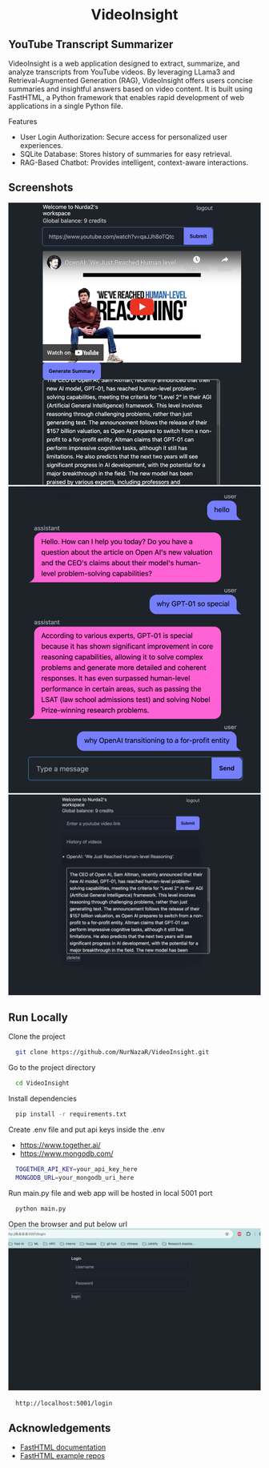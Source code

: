 <div align="center">
    <h1>VideoInsight</h1>
</div>

## YouTube Transcript Summarizer

VideoInsight is a web application designed to extract, summarize, and analyze transcripts from YouTube videos. By leveraging LLama3 and Retrieval-Augmented Generation (RAG), VideoInsight offers users concise summaries and insightful answers based on video content. It is built using FastHTML, a Python framework that enables rapid development of web applications in a single Python file.

Features
* User Login Authorization: Secure access for personalized user experiences.
* SQLite Database: Stores history of summaries for easy retrieval.
* RAG-Based Chatbot: Provides intelligent, context-aware interactions.

## Screenshots

![Youtube video summary](screenshots/video_to_summary.png)
![Chat with your videos](screenshots/chat_with_your_video.png)
![History of summaries](screenshots/history_of_summaries.png)


## Run Locally

Clone the project

```bash
  git clone https://github.com/NurNazaR/VideoInsight.git
```

Go to the project directory

```bash
  cd VideoInsight
```

Install dependencies

```bash
  pip install -r requirements.txt
```

Create .env file and put api keys inside the .env
- https://www.together.ai/
- https://www.mongodb.com/ 
```bash
  TOGETHER_API_KEY=your_api_key_here
  MONGODB_URL=your_mongodb_uri_here
```

Run main.py file and web app will be hosted in local 5001 port
```bash
  python main.py
```
Open the browser and put below url
![](screenshots/login_page.png)
```bash
  http://localhost:5001/login
```
## Acknowledgements
 - [FastHTML documentation](https://docs.fastht.ml/)
 - [FastHTML example repos](https://github.com/AnswerDotAI/fasthtml/tree/main/examples)
